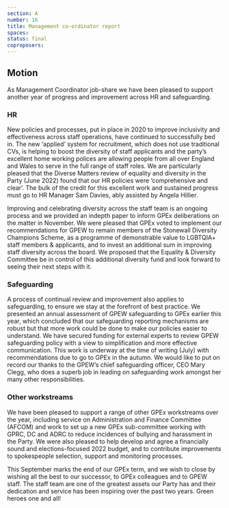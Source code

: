 ```yaml
---
section: A
number: 16
title: Management co-ordinator report
spaces:
status: final
coproposers:
---
```

## Motion
As Management Coordinator job-share we have been pleased to support another year of progress and
improvement across HR and safeguarding.

### HR
New policies and processes, put in place in 2020 to improve inclusivity and effectiveness across staff operations, have continued to successfully bed in. The new ‘applied’ system for recruitment, which does not use traditional CVs, is helping to boost the diversity of staff applicants and the party’s excellent home working polices are allowing people from all over
England and Wales to serve in the full range of staff roles. We are particularly pleased that the Diverse Matters review of equality and diversity in the Party (June 2022) found that our HR policies were ‘comprehensive and clear’. The bulk of the credit for this excellent work and sustained progress must go to HR Manager Sam Davies, ably assisted by Angela Hillier.

Improving and celebrating diversity across the staff team is an ongoing process and we provided an indepth paper to inform GPEx deliberations on the matter in November. We were pleased that GPEx voted to implement our recommendations for GPEW to remain members of the Stonewall Diversity Champions Scheme, as a programme of demonstrable value to LGBTQIA+ staff members & applicants, and to invest an additional sum in improving staff diversity across the board. We proposed that the Equality & Diversity Committee be in control of this additional diversity fund and look forward to seeing their next steps with it.

### Safeguarding
A process of continual review and improvement also applies to safeguarding, to ensure we stay at the forefront of best practice. We presented an annual assessment of GPEW safeguarding to GPEx earlier this year, which concluded that our safeguarding reporting mechanisms are robust but that more work could be done to make our policies easier to understand. We have secured funding for external experts to review GPEW safeguarding policy with a view to simplification and more effective communication. This work is underway at the time of writing (July) with recommendations due to go to GPEx in the autumn. We would like to put on record our thanks to the GPEW’s chief safeguarding officer, CEO Mary Clegg, who does a superb job in leading on safeguarding work amongst her many other responsibilities.

### Other workstreams
We have been pleased to support a range of other GPEx workstreams over the year, including service on Administration and Finance Committee (AFCOM) and work to set up a new GPEx sub-committee working with GPRC, DC and ADRC to reduce incidences of bullying and harassment in the Party. We were also pleased to help develop and agree a financially sound and elections-focused 2022 budget, and to contribute improvements to spokespeople selection, support and monitoring processes.

This September marks the end of our GPEx term, and we wish to close by wishing all the best to our successor, to GPEx colleagues and to GPEW staff. The staff team are one of the greatest assets our Party has and their dedication and service has been inspiring over the past two years. Green heroes one and all!
